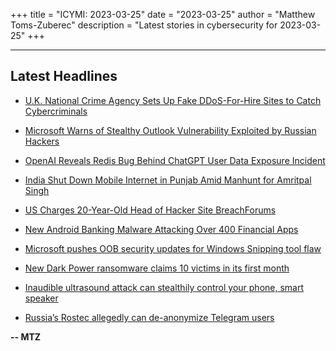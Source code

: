 +++
title = "ICYMI: 2023-03-25"
date = "2023-03-25"
author = "Matthew Toms-Zuberec"
description = "Latest stories in cybersecurity for 2023-03-25"
+++

---------------------------------------------------------------------------
## Latest Headlines
- [U.K. National Crime Agency Sets Up Fake DDoS-For-Hire Sites to Catch Cybercriminals](https://thehackernews.com/2023/03/uk-national-crime-agency-sets-up-fake.html)

- [Microsoft Warns of Stealthy Outlook Vulnerability Exploited by Russian Hackers](https://thehackernews.com/2023/03/microsoft-warns-of-stealthy-outlook.html)

- [OpenAI Reveals Redis Bug Behind ChatGPT User Data Exposure Incident](https://thehackernews.com/2023/03/openai-reveals-redis-bug-behind-chatgpt.html)

- [India Shut Down Mobile Internet in Punjab Amid Manhunt for Amritpal Singh](https://www.wired.com/story/india-activist-manhunt-sikh-activist/)

- [US Charges 20-Year-Old Head of Hacker Site BreachForums](https://www.securityweek.com/us-charges-20-year-old-head-of-hacker-site-breachforums/)

- [New Android Banking Malware Attacking Over 400 Financial Apps](https://cybersecuritynews.com/new-android-banking-malware-2/)

- [Microsoft pushes OOB security updates for Windows Snipping tool flaw](https://www.bleepingcomputer.com/news/microsoft/microsoft-pushes-oob-security-updates-for-windows-snipping-tool-flaw/)

- [New Dark Power ransomware claims 10 victims in its first month](https://www.bleepingcomputer.com/news/security/new-dark-power-ransomware-claims-10-victims-in-its-first-month/)

- [Inaudible ultrasound attack can stealthily control your phone, smart speaker](https://www.bleepingcomputer.com/news/security/inaudible-ultrasound-attack-can-stealthily-control-your-phone-smart-speaker/)

- [Russia’s Rostec allegedly can de-anonymize Telegram users](https://www.bleepingcomputer.com/news/security/russia-s-rostec-allegedly-can-de-anonymize-telegram-users/)

**-- MTZ**